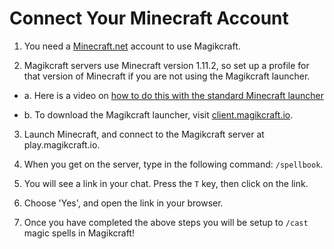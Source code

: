 # Connect Your Minecraft Account

1. You need a [Minecraft.net](www.minecraft.net) account to use Magikcraft. 

2. Magikcraft servers use Minecraft version 1.11.2, so set up a profile for that version of Minecraft if you are not using the Magikcraft launcher. 
  
  * a. Here is a video on [how to do this with the standard Minecraft launcher](https://www.youtube.com/watch?v=qNOhVx9A74U)
  
  * b. To download the Magikcraft launcher, visit [client.magikcraft.io](client.magikcraft.io).

3. Launch Minecraft, and connect to the Magikcraft server at play.magikcraft.io. 

4. When you get on the server, type in the following command: `/spellbook`.

5. You will see a link in your chat. Press the `T` key, then click on the link.

6. Choose 'Yes', and open the link in your browser.

7. Once you have completed the above steps you will be setup to `/cast` magic spells in Magikcraft! 

